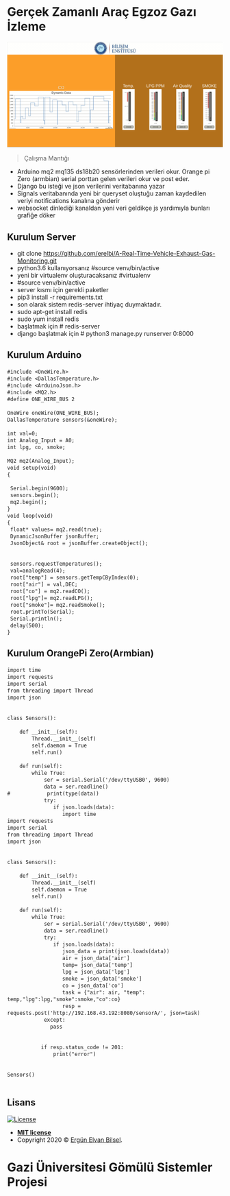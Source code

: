 # Gerçek Zamanlı Araç Egzoz Gazı İzleme





![](gazi-proje.gif)

> Çalışma Mantığı

* Arduino mq2 mq135 ds18b20 sensörlerinden verileri okur. Orange pi Zero (armbian) serial porttan gelen verileri okur ve post eder.
* Django bu isteği ve json verilerini  veritabanına yazar
* Signals veritabanında yeni bir queryset oluştuğu zaman  kaydedilen veriyi  notifications kanalına gönderir
* websocket dinlediği kanaldan yeni veri geldikçe js yardımıyla bunları grafiğe döker




## Kurulum Server

- git clone https://github.com/erelbi/A-Real-Time-Vehicle-Exhaust-Gas-Monitoring.git
- python3.6 kullanıyorsanız #source venv/bin/active
- yeni bir virtualenv oluşturacaksanız #virtualenv 
- #source venv/bin/active
- server kısmı için gerekli paketler
- pip3 install -r requirements.txt
- son olarak sistem redis-server ihtiyaç duymaktadır.
- sudo apt-get install redis
- sudo yum install redis
-  başlatmak için # redis-server
- django başlatmak için # python3 manage.py runserver 0:8000

## Kurulum Arduino
```
#include <OneWire.h>
#include <DallasTemperature.h>
#include <ArduinoJson.h>
#include <MQ2.h>
#define ONE_WIRE_BUS 2

OneWire oneWire(ONE_WIRE_BUS);
DallasTemperature sensors(&oneWire);

int val=0;
int Analog_Input = A0;
int lpg, co, smoke;

MQ2 mq2(Analog_Input);
void setup(void)
{

 Serial.begin(9600);
 sensors.begin();
 mq2.begin();
}
void loop(void)
{
 float* values= mq2.read(true);
 DynamicJsonBuffer jsonBuffer;
 JsonObject& root = jsonBuffer.createObject();


 sensors.requestTemperatures(); 
 val=analogRead(4);
 root["temp"] = sensors.getTempCByIndex(0);
 root["air"] = val,DEC;
 root["co"] = mq2.readCO();
 root["lpg"]= mq2.readLPG();
 root["smoke"]= mq2.readSmoke();
 root.printTo(Serial);
 Serial.println();
 delay(500);
}

```
## Kurulum OrangePi Zero(Armbian)
```
import time
import requests
import serial
from threading import Thread
import json


class Sensors():

    def __init__(self):
        Thread.__init__(self)
        self.daemon = True
        self.run()

    def run(self):
        while True:
            ser = serial.Serial('/dev/ttyUSB0', 9600)
            data = ser.readline()
#            print(type(data))
            try:
               if json.loads(data):
                  import time
import requests
import serial
from threading import Thread
import json


class Sensors():

    def __init__(self):
        Thread.__init__(self)
        self.daemon = True
        self.run()

    def run(self):
        while True:
            ser = serial.Serial('/dev/ttyUSB0', 9600)
            data = ser.readline()
            try:
               if json.loads(data):
                  json_data = print(json.loads(data))
                  air = json_data['air']
                  temp= json_data['temp']
                  lpg = json_data['lpg']
                  smoke = json_data['smoke']
                  co = json_data['co']
                  task = {"air": air, "temp": temp,"lpg":lpg,"smoke":smoke,"co":co}
                  resp = requests.post('http://192.168.43.192:8080/sensorA/', json=task)
            except:
              pass


           if resp.status_code != 201:
               print("error")


Sensors()


```



## Lisans

[![License](http://img.shields.io/:license-mit-blue.svg?style=flat-square)](http://badges.mit-license.org)

- **[MIT license](http://opensource.org/licenses/mit-license.php)**
- Copyright 2020 © <a href="http://deney.site" target="_blank">Ergün Elvan Bilsel</a>.
# Gazi Üniversitesi Gömülü Sistemler Projesi

